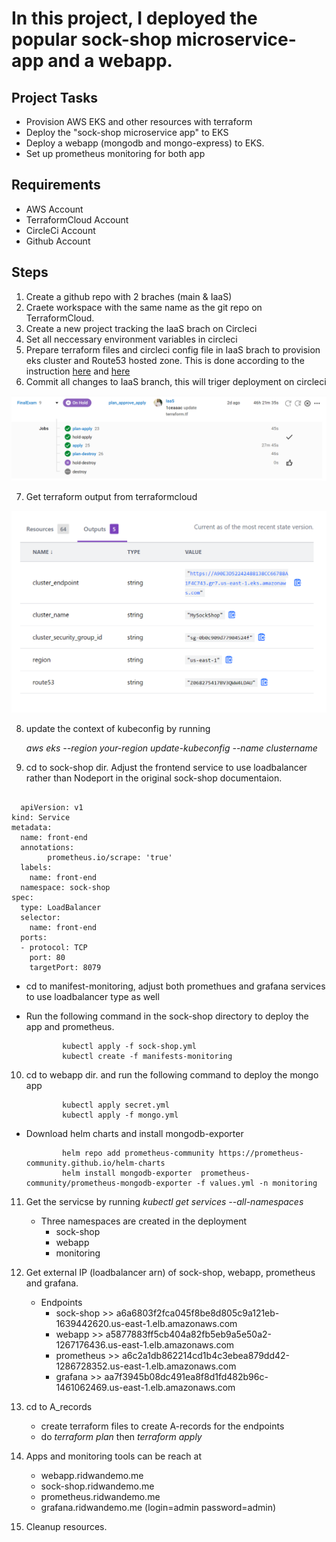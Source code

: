 # In this project, I deployed the popular sock-shop microservice-app and a webapp.
## Project Tasks
- Provision AWS EKS and other resources with terraform
- Deploy the "sock-shop microservice app" to EKS
- Deploy a webapp (mongodb and mongo-express) to EKS.
- Set up prometheus monitoring for both app

## Requirements
- AWS Account
- TerraformCloud Account
- CircleCi Account
- Github Account

## Steps
1. Create a github repo with 2 braches (main & IaaS)
2. Craete workspace with the same name as the git repo on TerraformCloud.
3. Create a new project tracking the IaaS brach on Circleci
4. Set all neccessary environment variables in circleci
5. Prepare terraform files and circleci config file in IaaS brach to provision eks cluster and Route53 hosted zone. This is done according to the instruction [here](https://developer.hashicorp.com/terraform/tutorials/automation/circle-ci) and [here](https://developer.hashicorp.com/terraform/tutorials/kubernetes/eks)
6. Commit all changes to IaaS branch, this will triger deployment on circleci  

  ![circleci](asset/circleci.png)

7. Get terraform output from terraformcloud  
  
  ![terraformCloud](asset/terraformCloud.png)

8. update the context of kubeconfig by running  
    
    _aws eks --region your-region update-kubeconfig --name clustername_ 

9. cd to sock-shop dir. Adjust the frontend service to use loadbalancer rather than Nodeport in the original sock-shop documentaion.

```

  apiVersion: v1
kind: Service
metadata:
  name: front-end
  annotations:
        prometheus.io/scrape: 'true'
  labels:
    name: front-end
  namespace: sock-shop
spec:
  type: LoadBalancer
  selector:
    name: front-end
  ports:
  - protocol: TCP
    port: 80
    targetPort: 8079

```
  - cd to manifest-monitoring, adjust both promethues and grafana services to use loadbalancer type as well

  - Run the following command in the sock-shop directory to deploy the app and prometheus.  
           
                kubectl apply -f sock-shop.yml  
                kubectl create -f manifests-monitoring
 
10. cd to webapp dir. and run the following command to deploy the mongo app  

                kubectl apply secret.yml  
                kubectl apply -f mongo.yml
   
  - Download helm charts and install mongodb-exporter
            
                helm repo add prometheus-community https://prometheus-community.github.io/helm-charts  
                helm install mongodb-exporter  prometheus-community/prometheus-mongodb-exporter -f values.yml -n monitoring

11. Get the servicse by running _kubectl get services --all-namespaces_
    - Three namespaces are created in the deployment
       - sock-shop
       - webapp
       - monitoring

12. Get external IP (loadbalancer arn) of sock-shop, webapp, prometheus and grafana.
    - Endpoints
       - sock-shop >> a6a6803f2fca045f8be8d805c9a121eb-1639442620.us-east-1.elb.amazonaws.com
       - webapp >> a5877883ff5cb404a82fb5eb9a5e50a2-1267176436.us-east-1.elb.amazonaws.com
       - prometheus >> a6c2a1db862214cd1b4c3ebea879dd42-1286728352.us-east-1.elb.amazonaws.com
       - grafana >> aa7f3945b08dc491ea8f8d1fd482b96c-1461062469.us-east-1.elb.amazonaws.com

13. cd to A_records
    - create terraform files to create A-records for the endpoints
    - do _terraform plan_ then _terraform apply_

14. Apps and monitoring tools can be reach at
    - webapp.ridwandemo.me
    - sock-shop.ridwandemo.me
    - prometheus.ridwandemo.me
    - grafana.ridwandemo.me (login=admin password=admin) 

15. Cleanup resources.

